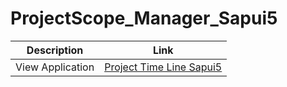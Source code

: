 # ProjectScope_Manager_Sapui5


| Description         | Link                                   |
|---------------------|----------------------------------------|
| View Application    | [Project Time Line Sapui5](https://projecttimelinesap.netlify.app) |

